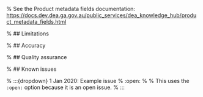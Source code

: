 % See the Product metadata fields documentation: https://docs.dev.dea.ga.gov.au/public_services/dea_knowledge_hub/product_metadata_fields.html

% ## Limitations

% ## Accuracy

% ## Quality assurance

% ## Known issues

% :::{dropdown} 1 Jan 2020: Example issue
% :open:
%
% This uses the `:open:` option because it is an open issue.
% :::

